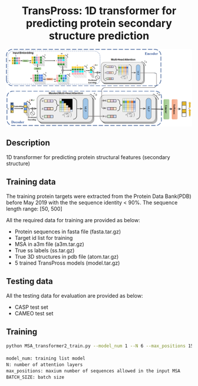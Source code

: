 <div align="center">

# TransPross: 1D transformer for predicting protein secondary structure prediction

![TransPross Architecture](https://github.com/BioinfoMachineLearning/TransPro/blob/main/img/TransPross_Architecture.png)

</div>

## Description
1D transformer for predicting protein structural features (secondary structure)


## Training data
The training protein targets were extracted from the Protein Data Bank(PDB) before May 2019 with the the sequence identity < 90%. The sequence length range: [50, 500]

All the required data for training are provided as below:
* Protein sequences in fasta file (fasta.tar.gz)
* Target id list for training
* MSA in a3m file (a3m.tar.gz)
* True ss labels (ss.tar.gz)
* True 3D structures in pdb file (atom.tar.gz)
* 5 trained TransPross models (model.tar.gz)

## Testing data
All the testing data for evaluation are provided as below:
* CASP test set
* CAMEO test set

## Training
```bash
python MSA_transformer2_train.py --model_num 1 --N 6 --max_positions 1500  --BATCH_SIZE 5

model_num: training list model
N: number of attention layers
max_positions: maxium number of sequences allowed in the input MSA
BATCH_SIZE: batch size
```
